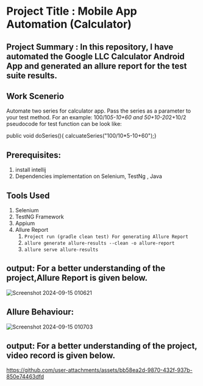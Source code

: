 # Project Title : Mobile App Automation (Calculator) 

## Project Summary : In this repository, I have automated the Google LLC Calculator Android App and generated an allure report for the test suite results.

## Work Scenerio
Automate two series for calculator app. Pass the series as a parameter to your test method. For an example:
100/10*5-10+60 and 
50+10-20*2+10/2
pseudocode for test function can be look like:

public void doSeries(){ calcuateSeries("100/10*5-10+60");}

## Prerequisites: 
1. install intellij
2. Dependencies implementation on Selenium, TestNg , Java

## Tools Used
1. Selenium
2. TestNG Framework
3. Appium
4. Allure Report
   1. ``` Project run (gradle clean test) For generating Allure Report  ```
   2. ``` allure generate allure-results --clean -o allure-report ```
   3. ``` allure serve allure-results ```

## output: For a better understanding of the project,Allure Report is given below.
![Screenshot 2024-09-15 010621](https://github.com/user-attachments/assets/452edc2a-19b5-4601-a4dc-1f0da3cbf05d)

 ## Allure Behaviour:
![Screenshot 2024-09-15 010703](https://github.com/user-attachments/assets/ae508fce-418f-4f84-8a97-c4bd30913dc8)

## output: For a better understanding of the project, video record is given below.
https://github.com/user-attachments/assets/bb58ea2d-9870-432f-937b-850e74463dfd


